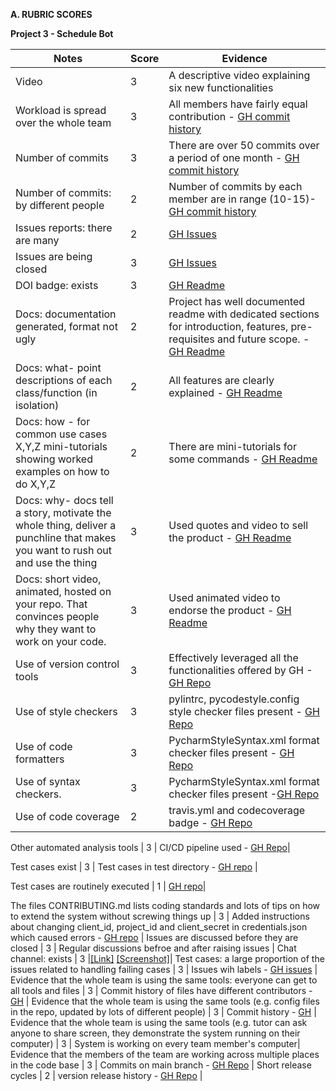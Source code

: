  **A. RUBRIC SCORES**

  **Project 3 - Schedule Bot**

|Notes	|Score|	Evidence|
| -------- | -------- | -------- |
|Video |	3|	A descriptive video explaining six new functionalities|
|Workload is spread over the whole team |	3|	All members have fairly equal contribution - [GH commit history](https://github.com/sachinak/MyScheduleBot/graphs/contributors) |
|Number of commits |	3|	There are over 50 commits over a period of one month - [GH commit history](https://github.com/sachinak/MyScheduleBot/pulse)|
|Number of commits: by different people  |	2|	Number of commits by each member are in range (10-15)- [GH commit history](https://github.com/sachinak/MyScheduleBot/pulse)|
|Issues reports: there are many  |	2| [GH Issues](https://github.com/sachinak/MyScheduleBot/issues)|
|Issues are being closed  |	3| [GH Issues](https://github.com/sachinak/MyScheduleBot/issues)|
|DOI badge: exists  |	3|	[GH Readme](https://github.com/sachinak/MyScheduleBot/blob/main/README.md)|
|Docs: documentation generated, format not ugly  |	2|	Project has well documented readme with dedicated sections for introduction, features, pre-requisites and future scope. - [GH Readme](https://github.com/sachinak/MyScheduleBot/blob/main/README.md)|
|Docs: what- point descriptions of each class/function (in isolation) |	2|	All features are clearly explained - [GH Readme](https://github.com/sachinak/MyScheduleBot/blob/main/README.md)|
|Docs: how - for common use cases X,Y,Z mini-tutorials showing worked examples on how to do X,Y,Z |	2 |	There are mini-tutorials for some commands - [GH Readme](https://github.com/sachinak/MyScheduleBot/blob/main/README.md)|
|Docs: why- docs tell a story, motivate the whole thing, deliver a punchline that makes you want to rush out and use the thing |	3 | 	Used quotes and video to sell the product - [GH Readme](https://github.com/sachinak/MyScheduleBot/blob/main/README.md)|
Docs: short video, animated, hosted on your repo. That convinces people why they want to work on your code.| 	3 |	Used animated video to endorse the product - [GH Readme](https://github.com/sachinak/MyScheduleBot/blob/main/README.md)|
Use of version control tools| 	3 | 	Effectively leveraged all the functionalities offered by GH - [GH Repo](https://github.com/sachinak/MyScheduleBot/tree/main/.github/workflows)|
Use of style checkers|	3 | 	pylintrc, pycodestyle.config style checker files present - [GH Repo](https://github.com/sachinak/MyScheduleBot/actions/workflows/style_checker.yml)|
Use of code formatters |	3 |	PycharmStyleSyntax.xml format checker  files present - [GH Repo](https://github.com/sachinak/MyScheduleBot/actions)|
Use of syntax checkers.|	3 |	PycharmStyleSyntax.xml format checker files present -[GH Repo](https://github.com/sachinak/MyScheduleBot/actions)|
Use of code coverage |	2 |	travis.yml and codecoverage badge - [GH Repo](https://github.com/sachinak/MyScheduleBot/actions)|

Other automated analysis tools |	3 |	CI/CD pipeline used - [GH Repo](https://github.com/sachinak/MyScheduleBot/actions)|

Test cases exist |	3 |	Test cases in test directory - [GH repo](https://github.com/sachinak/MyScheduleBot/tree/main/test) |

Test cases are routinely executed |	1 |	[GH repo](https://github.com/sachinak/MyScheduleBot/tree/main/test)|

The files CONTRIBUTING.md lists coding standards and lots of tips on how to extend the system without screwing things up |	3  |	Added instructions about changing client_id, project_id and client_secret in credentials.json which caused errors - [GH repo](https://github.com/sachinak/MyScheduleBot) |
Issues are discussed before they are closed |	3 | 	Regular discussions befroe and after raising issues | 
Chat channel: exists |	3 |[[Link]](https://chat.whatsapp.com/HEyGX9EGA4MAcaqFAvoxrM) [[Screenshot]](https://github.com/sachinak/MyScheduleBot/blob/main/docs/chatChannel.png)|
Test cases: a large proportion of the issues related to handling failing cases |	3 | 	Issues wih labels - [GH issues](https://github.com/sachinak/MyScheduleBot/issues) | 
Evidence that the whole team is using the same tools: everyone can get to all tools and files |	3 |	Commit history of files have different contributors  - [GH](https://github.com/sachinak/MyScheduleBot) |
Evidence that the whole team is using the same tools (e.g. config files in the repo, updated by lots of different people) |	 3 | 	Commit history - [GH](https://github.com/sachinak/MyScheduleBot) |
Evidence that the whole team is using the same tools (e.g. tutor can ask anyone to share screen, they demonstrate the system running on their computer) |	3 |	System is working on every team member's computer|
Evidence that the members of the team are working across multiple places in the code base |	3 | 	Commits on main branch - [GH Repo](https://github.com/sachinak/MyScheduleBot) |
Short release cycles |	2 | 	version release history - [GH Repo](https://github.com/sachinak/MyScheduleBot) |

